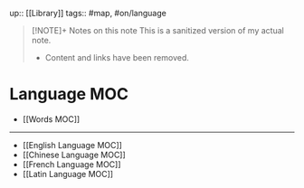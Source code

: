 up:: [[Library]]
tags:: #map, #on/language 

> [!NOTE]+ Notes on this note
> This is a sanitized version of my actual note. 
> - Content and links have been removed.

# Language MOC
- [[Words MOC]]

---
- [[English Language MOC]]
- [[Chinese Language MOC]]
- [[French Language MOC]]
- [[Latin Language MOC]]